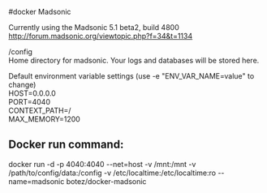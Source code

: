 #docker Madsonic

Currently using the Madsonic 5.1 beta2, build 4800  
http://forum.madsonic.org/viewtopic.php?f=34&t=1134

/config  
Home directory for madsonic.  Your logs and databases will be stored here.

Default environment variable settings (use -e "ENV_VAR_NAME=value" to change)  
HOST=0.0.0.0  
PORT=4040  
CONTEXT_PATH=/  
MAX_MEMORY=1200  

## Docker run command:

docker run -d -p 4040:4040 --net=host -v /mnt:/mnt -v /path/to/config/data:/config -v /etc/localtime:/etc/localtime:ro --name=madsonic botez/docker-madsonic

